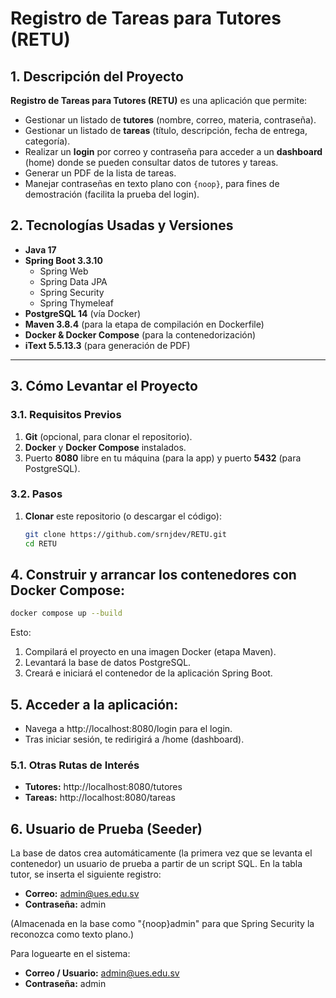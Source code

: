 # Registro de Tareas para Tutores (RETU)

## 1. Descripción del Proyecto

**Registro de Tareas para Tutores (RETU)** es una aplicación que permite:
- Gestionar un listado de **tutores** (nombre, correo, materia, contraseña).
- Gestionar un listado de **tareas** (título, descripción, fecha de entrega, categoría).
- Realizar un **login** por correo y contraseña para acceder a un **dashboard** (home) donde se pueden consultar datos de tutores y tareas.
- Generar un PDF de la lista de tareas.
- Manejar contraseñas en texto plano con `{noop}`, para fines de demostración (facilita la prueba del login).



## 2. Tecnologías Usadas y Versiones

- **Java 17**
- **Spring Boot 3.3.10**
  - Spring Web
  - Spring Data JPA
  - Spring Security
  - Spring Thymeleaf
- **PostgreSQL 14** (vía Docker)
- **Maven 3.8.4** (para la etapa de compilación en Dockerfile)
- **Docker & Docker Compose** (para la contenedorización)
- **iText 5.5.13.3** (para generación de PDF)

---

## 3. Cómo Levantar el Proyecto

### 3.1. Requisitos Previos

1. **Git** (opcional, para clonar el repositorio).
2. **Docker** y **Docker Compose** instalados.
3. Puerto **8080** libre en tu máquina (para la app) y puerto **5432** (para PostgreSQL).

### 3.2. Pasos

1. **Clonar** este repositorio (o descargar el código):

   ```bash
   git clone https://github.com/srnjdev/RETU.git
   cd RETU
   ```

## 4. Construir y arrancar los contenedores con Docker Compose:

   ```bash
   docker compose up --build
   ```

Esto:
1. Compilará el proyecto en una imagen Docker (etapa Maven).
2. Levantará la base de datos PostgreSQL.
3. Creará e iniciará el contenedor de la aplicación Spring Boot.

## 5. Acceder a la aplicación:
- Navega a http://localhost:8080/login para el login.
- Tras iniciar sesión, te redirigirá a /home (dashboard).

### 5.1. Otras Rutas de Interés
- **Tutores:** http://localhost:8080/tutores
- **Tareas:** http://localhost:8080/tareas

## 6. Usuario de Prueba (Seeder)
La base de datos crea automáticamente (la primera vez que se levanta el contenedor) un usuario de prueba a partir de un script SQL. En la tabla tutor, se inserta el siguiente registro:

- **Correo:** admin@ues.edu.sv
- **Contraseña:** admin

(Almacenada en la base como "{noop}admin" para que Spring Security la reconozca como texto plano.)

Para loguearte en el sistema:
- **Correo / Usuario:** admin@ues.edu.sv
- **Contraseña:** admin